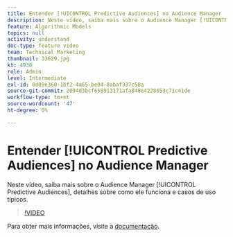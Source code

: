 ```yaml
---
title: Entender [!UICONTROL Predictive Audiences] no Audience Manager
description: Neste vídeo, saiba mais sobre o Audience Manager [!UICONTROL Predictive Audiences], detalhes sobre como ele funciona e casos de uso típicos.
feature: Algorithmic Models
topics: null
activity: understand
doc-type: feature video
team: Technical Marketing
thumbnail: 33629.jpg
kt: 4938
role: Admin
level: Intermediate
exl-id: 0d09e360-1bf2-4a65-be04-8abaf337c58a
source-git-commit: 2094d3bcf658913171afa848e4228653c71c41de
workflow-type: tm+mt
source-wordcount: '47'
ht-degree: 0%

---
```


# Entender [!UICONTROL Predictive Audiences] no Audience Manager

Neste vídeo, saiba mais sobre o Audience Manager [!UICONTROL Predictive Audiences], detalhes sobre como ele funciona e casos de uso típicos.

>[!VIDEO](https://video.tv.adobe.com/v/36666/?quality=12&captions=por_br)

Para obter mais informações, visite a [documentação](https://experienceleague.adobe.com/docs/audience-manager/user-guide/features/algorithmic-models/predictive-audiences/predictive-audiences.html?lang=pt-BR).
